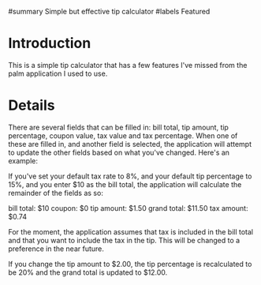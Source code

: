 ﻿#summary Simple but effective tip calculator
#labels Featured

# Introduction #

This is a simple tip calculator that has a few features I've missed from the
palm application I used to use.

# Details #

There are several fields that can be filled in: bill total, tip amount,
tip percentage, coupon value, tax value and tax percentage.  When one of
these are filled in, and another field is selected, the application will
attempt to update the other fields based on what you've changed.  Here's
an example:

If you've set your default tax rate to 8%, and your default tip percentage
to 15%, and you enter $10 as the bill total, the application will calculate
the remainder of the fields as so:

bill total: $10
coupon: $0
tip amount: $1.50
grand total: $11.50
tax amount: $0.74

For the moment, the application assumes that tax is included in the bill
total and that you want to include the tax in the tip.  This will be changed
to a preference in the near future.

If you change the tip amount to $2.00, the tip percentage is recalculated
to be 20% and the grand total is updated to $12.00.